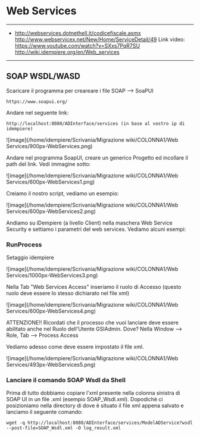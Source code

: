 # Web Services

---

* http://webservices.dotnethell.it/codicefiscale.asmx
  http://www.webservicex.net/New/Home/ServiceDetail/49
  Link video: https://www.youtube.com/watch?v=SXxs7PqR7SU
  http://wiki.idempiere.org/en/Web_services

---

## SOAP WSDL/WASD

Scaricare il programma per creareare i file SOAP --> SoaPUI

```
https://www.soapui.org/
```

Andare nel seguente link:

```
http://localhost:8080/ADInterface/services (in base al vostro ip di idempiere)
```

![image](/home/idempiere/Scrivania/Migrazione wiki/COLONNA1/Web Services/900px-WebServices.png)

Andare nel programma SoapUI, creare un generico Progetto ed incollare il path del link. Vedi immagine sotto:

![image](/home/idempiere/Scrivania/Migrazione wiki/COLONNA1/Web Services/600px-WebServices1.png)

Creiamo il nostro script, vediamo un esempio:

![image](/home/idempiere/Scrivania/Migrazione wiki/COLONNA1/Web Services/600px-WebServices2.png)


Andiamo su iDempiere (a livello Client) nella maschera Web Service Security e settiamo i parametri del web services. Vediamo alcuni esempi:

### RunProcess

Setaggio idempiere

![image](/home/idempiere/Scrivania/Migrazione wiki/COLONNA1/Web Services/1000px-WebServices3.png)

Nella Tab "Web Services Access" inseriamo il ruolo di Accesso (questo ruolo deve essere lo stesso dichiarato nel file xml)

![image](/home/idempiere/Scrivania/Migrazione wiki/COLONNA1/Web Services/600px-WebServices4.png)

ATTENZIONE!! Ricordati che il processo che vuoi lanciare deve essere abilitato anche nel Ruolo dell'Utente GSIAdmin. Dove? Nella Window --> Role, Tab --> Process Access


Vediamo adesso come deve essere impostato il file xml.

![image](/home/idempiere/Scrivania/Migrazione wiki/COLONNA1/Web Services/493px-WebServices5.png)

### Lanciare il comando SOAP Wsdl da Shell

Prima di tutto dobbiamo copiare l'xml presente nella colonna sinistra di SOAP UI in un file .xml (esempio SOAP_Wsdl.xml). Dopodichè ci posizioniamo nella directory di dove è situato il file xml appena salvato e lanciamo il seguente comando:

```
wget -q http://localhost:8080/ADInterface/services/ModelADService?wsdl --post-file=SOAP_Wsdl.xml -O log_result.xml
```